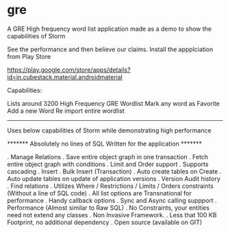 # gre
A GRE High frequency word list application made as a demo to show the capabilities of Storm

See the performance and then believe our claims. Install the appplciation from Play Store

https://play.google.com/store/apps/details?id=in.cubestack.material.androidmaterial

Capabilities:


Lists around 3200 High Frequency GRE Wordlist
Mark any word as Favorite
Add a new Word
Re import entire wordlist
*** 
Uses below capabilities of Storm while demonstrating high performance

******* Absolutely no lines of SQL Written for the application *******

. Manage Relations
. Save entire object graph in one transaction
. Fetch entire object graph with conditions
. Limit and Order support
. Supports cascading
. Insert
. Bulk Insert (Transaction)
. Auto create tables on Create 
. Auto update tables on update of application versions
. Version Audit history
. Find relations
. Utilizes Where / Restrictions / Limits / Orders constraints (Without a line of SQL code)
. All list options are Transnational for performance
. Handy callback options
. Sync and Async calling suppport
. Performance (Almost similar to Raw SQL)
. No Constraints, your entities need not extend any classes
. Non Invasive Framework.
. Less that 100 KB Footprint, no additional dependency
. Open source (available on GIT)

